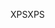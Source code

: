 <span data-ttu-id="be43f-101">XPS</span><span class="sxs-lookup"><span data-stu-id="be43f-101">XPS</span></span>